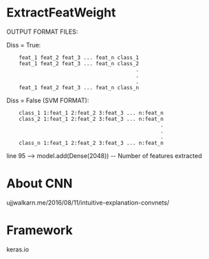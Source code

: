 # ExtractFeatWeight

OUTPUT FORMAT FILES:

   Diss = True: 

   		feat_1 feat_2 feat_3 ... feat_n class_1
        feat_1 feat_2 feat_3 ... feat_n class_2
                                              .
                                              .
                                              .                                         
        feat_1 feat_2 feat_3 ... feat_n class_n

   Diss = False (SVM FORMAT): 

   		class_1 1:feat_1 2:feat_2 3:feat_3 ... n:feat_n
		class_2 1:feat_1 2:feat_2 3:feat_3 ... n:feat_n
		                                              .
		                                              .
		                                              .                                        
		class_n 1:feat_1 2:feat_2 3:feat_3 ... n:feat_n


line 95 --> model.add(Dense(2048)) -- Number of features extracted

# About CNN
ujjwalkarn.me/2016/08/11/intuitive-explanation-convnets/

# Framework
keras.io

